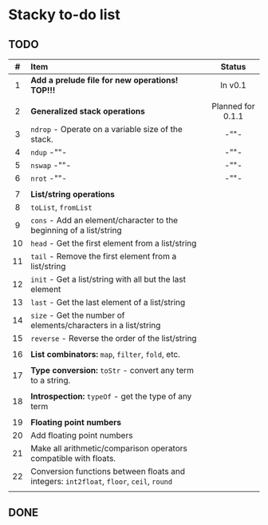 # Stacky to-do list

## TODO

| #  | Item                                                                                    | Status            |
|:--:|:----------------------------------------------------------------------------------------|:-----------------:|
| 1  | **Add a prelude file for new operations! TOP!!!**                                       | In v0.1           |
|    |                                                                                         |                   |
| 2  | **Generalized stack operations**                                                        | Planned for 0.1.1 |
| 3  | `ndrop` - Operate on a variable size of the stack.                                      | -""-              |
| 4  | `ndup` -""-                                                                             | -""-              |
| 5  | `nswap` -""-                                                                            | -""-              |
| 6  | `nrot` -""-                                                                             | -""-              |
|    |                                                                                         |                   |
| 7  | **List/string operations**                                                              |                   |
| 8  | `toList`, `fromList`                                                                    |                   |
| 9  | `cons` - Add an element/character to the beginning of a list/string                     |                   |
| 10 | `head` - Get the first element from a list/string                                       |                   |
| 11 | `tail` - Remove the first element from a list/string                                    |                   |
| 12 | `init` - Get a list/string with all but the last element                                |                   |
| 13 | `last` - Get the last element of a list/string                                          |                   |
| 14 | `size` - Get the number of elements/characters in a list/string                         |                   |
| 15 | `reverse` - Reverse the order of the list/string                                        |                   |
|    |                                                                                         |                   |
| 16 | **List combinators:** `map`, `filter`, `fold`, etc.                                     |                   |
|    |                                                                                         |                   |
| 17 | **Type conversion:** `toStr` - convert any term to a string.                            |                   |
|    |                                                                                         |                   |
| 18 | **Introspection:** `typeOf` - get the type of any term                                  |                   |
|    |                                                                                         |                   |
| 19 | **Floating point numbers**                                                              |                   |
| 20 | Add floating point numbers                                                              |                   |
| 21 | Make all arithmetic/comparison operators compatible with floats.                        |                   |
| 22 | Conversion functions between floats and integers: `int2float`, `floor`, `ceil`, `round` |                   |
|    |                                                                                         |                   |


## DONE
